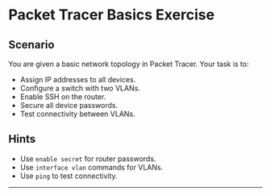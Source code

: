 # Packet Tracer Basics Exercise

## Scenario

You are given a basic network topology in Packet Tracer. Your task is to:

- Assign IP addresses to all devices.
- Configure a switch with two VLANs.
- Enable SSH on the router.
- Secure all device passwords.
- Test connectivity between VLANs.

## Hints

- Use `enable secret` for router passwords.
- Use `interface vlan` commands for VLANs.
- Use `ping` to test connectivity.

---
